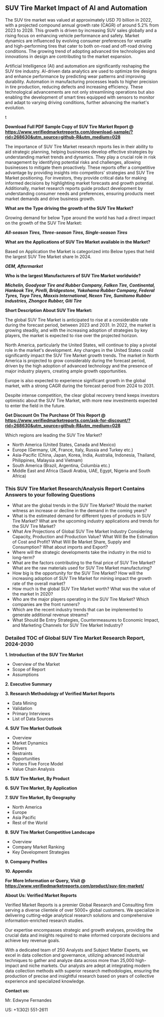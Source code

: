 <h2>SUV Tire Market Impact of AI and Automation</h2><p>The SUV tire market was valued at approximately USD 70 billion in 2022, with a projected compound annual growth rate (CAGR) of around 5.2% from 2023 to 2028. This growth is driven by increasing SUV sales globally and a rising focus on enhancing vehicle performance and safety. Market dynamics are influenced by evolving consumer preferences for versatile and high-performing tires that cater to both on-road and off-road driving conditions. The growing trend of adopting advanced tire technologies and innovations in design are contributing to the market expansion.</p><p>Artificial Intelligence (AI) and automation are significantly reshaping the SUV tire industry. AI-driven data analytics are used to optimize tire designs and enhance performance by predicting wear patterns and improving durability. Automation in manufacturing processes leads to higher precision in tire production, reducing defects and increasing efficiency. These technological advancements are not only streamlining operations but also enabling the development of smart tires equipped with sensors to monitor and adapt to varying driving conditions, further advancing the market's evolution.</p>t</p><p id="" class=""><strong>Download Full PDF Sample Copy of SUV Tire Market Report @ <a href="https://www.verifiedmarketreports.com/download-sample/?rid=268630&utm_source=github-R&utm_medium=028" target="_blank">https://www.verifiedmarketreports.com/download-sample/?rid=268630&utm_source=github-R&utm_medium=028</a></strong></p><p>The importance of&nbsp;SUV Tire Market research reports lies in their ability to aid strategic planning, helping businesses develop effective strategies by understanding market trends and dynamics. They play a crucial role in risk management by identifying potential risks and challenges, allowing businesses to mitigate them proactively. These reports offer a competitive advantage by providing insights into competitors' strategies and SUV Tire Market positioning. For investors, they provide critical data for making informed decisions by highlighting market forecasts and growth potential. Additionally, market research reports guide product development by understanding consumer needs and preferences, ensuring products meet market demands and drive business growth.</p><p><strong>What are the&nbsp;Type driving the growth of the SUV Tire Market?</strong></p><p id="" class="">Growing demand for below Type around the world has had a direct impact on the growth of the SUV Tire Market:</p><em><strong>All-season Tires, Three-season Tires, Single-season Tires</strong></em></p><strong>What are the&nbsp;Applications&nbsp;of SUV Tire Market available in the Market?</strong></p><p id="" class="">Based on Application the Market is categorized into Below types that held the largest SUV Tire Market share In 2024.</p><em><strong>OEM, Aftermarket</strong></em></p><strong>Who is the largest Manufacturers of SUV Tire Market worldwide?</strong></p><p><em><strong>Michelin, Goodyear Tire and Rubber Company, Falken Tire, Continental, Hankook Tire, Pirelli, Bridgestone, Yokohama Rubber Company, Federal Tyres, Toyo Tires, Maxxis International, Nexen Tire, Sumitomo Rubber Industries, Zhongce Rubber, Giti Tire</strong></em></p><p id="" class=""><strong>Short Description About SUV Tire Market:</strong></p><p>The global SUV Tire Market is anticipated to rise at a considerable rate during the forecast period, between 2023 and 2031. In 2022, the market is growing steadily, and with the increasing adoption of strategies by key players, the market is expected to rise over the projected horizon.</p><p>North America, particularly the United States, will continue to play a pivotal role in the market's development. Any changes in the United States could significantly impact the SUV Tire Market growth trends. The market in North America is projected to grow considerably during the forecast period, driven by the high adoption of advanced technology and the presence of major industry players, creating ample growth opportunities.</p><p>Europe is also expected to experience significant growth in the global market, with a strong CAGR during the forecast period from 2024 to 2031.</p><p>Despite intense competition, the clear global recovery trend keeps investors optimistic about the SUV Tire Market, with more new investments expected to enter the field in the future.</p><p id="" class=""><strong>Get Discount On The Purchase Of This Report @ <a href="https://www.verifiedmarketreports.com/ask-for-discount/?rid=268630&utm_source=github-R&utm_medium=028" target="_blank">https://www.verifiedmarketreports.com/ask-for-discount/?rid=268630&utm_source=github-R&utm_medium=028</a></strong></p>Which regions are leading the SUV Tire Market?</p><ul><li>North America (United States, Canada and Mexico)</li><li>Europe (Germany, UK, France, Italy, Russia and Turkey etc.)</li><li>Asia-Pacific (China, Japan, Korea, India, Australia, Indonesia, Thailand, Philippines, Malaysia and Vietnam)</li><li>South America (Brazil, Argentina, Columbia etc.)</li><li>Middle East and Africa (Saudi Arabia, UAE, Egypt, Nigeria and South Africa)</li></ul><h3 id="" class="">This SUV Tire Market Research/Analysis Report Contains Answers to your following Questions</h3><ul><li>What are the global trends in the SUV Tire Market? Would the market witness an increase or decline in the demand in the coming years?</li><li>What is the estimated demand for different types of products in SUV Tire Market? What are the upcoming industry applications and trends for the SUV Tire Market?</li><li>What Are Projections of Global SUV Tire Market Industry Considering Capacity, Production and Production Value? What Will Be the Estimation of Cost and Profit? What Will Be Market Share, Supply and Consumption? What about imports and Export?</li><li>Where will the strategic developments take the industry in the mid to long-term?</li><li>What are the factors contributing to the final price of SUV Tire Market? What are the raw materials used for SUV Tire Market manufacturing?</li><li>How big is the opportunity for the SUV Tire Market? How will the increasing adoption of SUV Tire Market for mining impact the growth rate of the overall market?</li><li>How much is the global SUV Tire Market worth? What was the value of the market In 2020?</li><li>Who are the major players operating in the SUV Tire Market? Which companies are the front runners?</li><li>Which are the recent industry trends that can be implemented to generate additional revenue streams?</li><li>What Should Be Entry Strategies, Countermeasures to Economic Impact, and Marketing Channels for SUV Tire Market Industry?</li></ul><h3 id="" class="">Detailed TOC of Global SUV Tire Market Research Report, 2024-2030</h3><p id="" class=""><strong>1. Introduction of the SUV Tire Market</strong></p><ul><li>Overview of the Market</li><li>Scope of Report</li><li>Assumptions</li></ul><p id="" class=""><strong>2. Executive Summary</strong></p><p id="" class=""><strong>3. Research Methodology of Verified Market Reports</strong></p><ul><li>Data Mining</li><li>Validation</li><li>Primary Interviews</li><li>List of Data Sources</li></ul><p id="" class=""><strong>4. SUV Tire Market Outlook</strong></p><ul><li>Overview</li><li>Market Dynamics</li><li>Drivers</li><li>Restraints</li><li>Opportunities</li><li>Porters Five Force Model</li><li>Value Chain Analysis</li></ul><p id="" class=""><strong>5. SUV Tire Market, By Product</strong></p><p id="" class=""><strong>6. SUV Tire Market, By Application</strong></p><p id="" class=""><strong>7. SUV Tire Market, By Geography</strong></p><ul><li>North America</li><li>Europe</li><li>Asia Pacific</li><li>Rest of the World</li></ul><p id="" class=""><strong>8. SUV Tire Market Competitive Landscape</strong></p><ul><li>Overview</li><li>Company Market Ranking</li><li>Key Development Strategies</li></ul><p id="" class=""><strong>9. Company Profiles</strong></p><p id="" class=""><strong>10. Appendix</strong></p><p id="" class=""><strong>For More Information or Query, Visit @ <a href="https://www.verifiedmarketreports.com/product/suv-tire-market/" target="_blank">https://www.verifiedmarketreports.com/product/suv-tire-market/</a></strong></p><p id="" class=""><strong>About Us: Verified Market Reports</strong></p><p id="" class="">Verified Market Reports is a premier Global Research and Consulting firm serving a diverse clientele of over 5000+ global customers. We specialize in delivering cutting-edge analytical research solutions and comprehensive information-enriched research studies.</p><p id="" class="">Our expertise encompasses strategic and growth analyses, providing the crucial data and insights required to make informed corporate decisions and achieve key revenue goals.</p><p id="" class="">With a dedicated team of 250 Analysts and Subject Matter Experts, we excel in data collection and governance, utilizing advanced industrial techniques to gather and analyze data across more than 25,000 high-impact and niche markets. Our analysts are adept at integrating modern data collection methods with superior research methodologies, ensuring the production of precise and insightful research based on years of collective experience and specialized knowledge.</p><p id="" class=""><strong>Contact us:</strong></p><p id="" class="">Mr. Edwyne Fernandes</p><p id="" class="">US: +1(302) 551-2611</p>